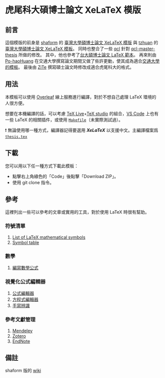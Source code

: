 # 虎尾科大碩博士論文 XeLaTeX 模版

## 前言

這個模版的前身是 [shaform](http://github.com/shaform) 的 [臺灣大學碩博士論文 XeLaTeX 模版](https://github.com/shaform/ntu-thesis) 與 [tzhuan](http://github.com/tzhuan) 的
[臺灣大學碩博士論文 XeLaTeX 模板](https://github.com/tzhuan/ntu-thesis)。
同時也整合了一些 [qcl](https://github.com/qcl) 針對
[qcl-master-thesis](https://github.com/qcl/qcl-master-thesis) 所做的修改。
其中，他也參考了[台大碩博士論文 LaTeX 範本](https://code.google.com/p/ntu-thesis-latex-template/)。
再來則由 [Po-haoHuang](https://github.com/Po-haoHuang) 在交通大學撰寫論文期間又做了些許更動，使其成為適合[交通大學的模板](https://github.com/Po-haoHuang/nctu-thesis)。
最後由 [ZiTe](https://github.com/ziteh) 撰寫碩士論文時修改成適合虎尾科大的格式。

## 用法

本模板可以使用 [Overleaf](https://www.overleaf.com) 線上服務進行編譯，對於不想自己處理 LaTeX 環境的人很方便。

想要在本機編譯的話，可以考慮 [TeX Live](https://www.tug.org/texlive/)+[TeX studio](https://www.texstudio.org/) 的組合，[VS Code](https://code.visualstudio.com/) 上也有一些 LaTeX 的相關插件，或使用 [`Makefile`](./Makefile)（未實際測試過）。

:heavy_exclamation_mark: 無論使用哪一種方式，編譯器記得要選用 ***XeLaTeX*** 以支援中文。主編譯檔案爲 [`thesis.tex`](./thesis.tex)

## 下載

您可以用以下任一種方式下載此模板：
- 點擊右上角綠色的「Code」後點擊「Download ZIP」。
- 使用 git clone 指令。

## 參考

這裡列出一些可以參考的文章或實用的工具，對於使用 LaTeX 時很有幫助。

### 符號清單
1. [List of LaTeX mathematical symbols](https://oeis.org/wiki/List_of_LaTeX_mathematical_symbols)
1. [Symbol table](https://www.overleaf.com/latex/templates/symbol-table/fhqmttqvrnhk)

### 數學
1. [編寫數學公式](https://en.wikibooks.org/wiki/LaTeX/Mathematics)

### 視覺化公式編輯器
1. [公式編輯器](https://www.latexlive.com/##)
1. [方程式編輯器](https://editor.codecogs.com/)
1. [手寫辨識](https://webdemo.myscript.com/views/math/index.html)

### 參考文獻管理
1. [Mendeley](https://www.mendeley.com/search/)
1. [Zotero](https://www.zotero.org/)
1. [EndNote](https://endnote.com/)

## 備註

shaform 版的 [wiki](https://github.com/shaform/ntu-thesis/wiki)
